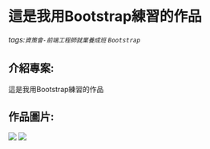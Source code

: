 # 這是我用Bootstrap練習的作品
###### tags:`資策會-前端工程師就業養成班` `Bootstrap`
## 介紹專案:
這是我用Bootstrap練習的作品
## 作品圖片:
![](https://i.imgur.com/8GSpRS7.jpg)
![](https://i.imgur.com/Id2jX6K.jpg)